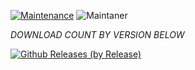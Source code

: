 [![Maintenance](https://img.shields.io/badge/Maintained%3F-yes-green.svg)](https://GitHub.com/Naereen/StrapDown.js/graphs/commit-activity)   ![Maintaner](https://img.shields.io/badge/maintainer-TheTablaster-blue)

*DOWNLOAD COUNT BY VERSION BELOW*

[![Github Releases (by Release)](https://img.shields.io/github/downloads/HyconOS-Releases/lemonades/v4.5/total.svg)](https://GitHub.com/Hycon-Releases/lemonades/releases)

